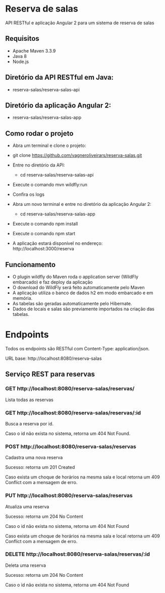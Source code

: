 # Reserva de salas

API RESTful e aplicação Angular 2 para um sistema de reserva de salas

## Requisitos

* Apache Maven 3.3.9
* Java 8
* Node.js
 
## Diretório da API RESTful em Java:
  * reserva-salas/reserva-salas-api

## Diretório da aplicação Angular 2:
  * reserva-salas/reserva-salas-app

## Como rodar o projeto

* Abra um terminal e clone o projeto:
* git clone https://github.com/vagneroliveirars/reserva-salas.git
* Entre no diretório da API:
  * cd reserva-salas/reserva-salas-api
* Execute o comando mvn wildfly:run
* Confira os logs

* Abra um novo terminal e entre no diretório da aplicação Angular 2:
  * cd reserva-salas/reserva-salas-app
* Execute o comando npm install
* Execute o comando npm start
* A aplicação estará disponível no endereço: http://localhost:3000/reserva

## Funcionamento

* O plugin wildfly do Maven roda o application server (WildFly embarcado) e faz deploy da aplicação
* O download do WildFly será feito automaticamente pelo Maven
* A aplicação utiliza o banco de dados h2 em modo embarcado e em memória. 
* As tabelas são geradas automaticamente pelo Hibernate. 
* Dados de locais e salas são previamente importados na criação das tabelas.

# Endpoints

Todos os endpoints são RESTful com Content-Type: application/json.

URL base: http://localhost:8080/reserva-salas

## Serviço REST para reservas

### GET http://localhost:8080/reserva-salas/reservas/

Lista todas as reservas

### GET http://localhost:8080/reserva-salas/reservas/:id

Busca a reserva por id.

Caso o id não exista no sistema, retorna um 404 Not Found.

### POST http://localhost:8080/reserva-salas/reservas

Cadastra uma nova reserva

Sucesso: retorna um 201 Created

Caso exista um choque de horários na mesma sala e local retorna um 409 Conflict com a mensagem de erro.

### PUT http://localhost:8080/reserva-salas/reservas

Atualiza uma reserva

Sucesso: retorna um 204 No Content

Caso o id não exista no sistema, retorna um 404 Not Found

Caso exista um choque de horários na mesma sala e local retorna um 409 Conflict com a mensagem de erro.

### DELETE http://localhost:8080/reserva-salas/reservas/:id

Deleta uma reserva

Sucesso: retorna um 204 No Content

Caso o id não exista no sistema, retorna um 404 Not Found
